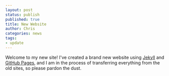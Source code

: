 ```yaml
---
layout: post
status: publish
published: true
title: New Website
author: Chris
categories: news
tags:
- update
---
```

Welcome to my new site! I've created a brand new website using [Jekyll](http://jekyllrb.com/) and [GitHub Pages](https://pages.github.com/), and I am in the process of transferring everything from the old sites, so please pardon the dust.
